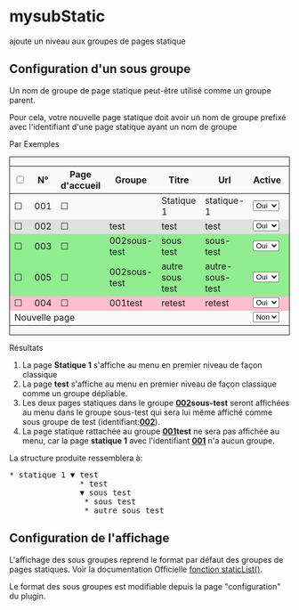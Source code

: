 # mysubStatic
ajoute un niveau aux groupes de pages statique

<h2>Configuration d'un sous groupe</h2>
<p>Un nom de groupe de page statique peut-être utilisé comme un groupe parent.</p>
<p>Pour cela, votre nouvelle page statique doit avoir un nom de groupe prefixé avec l'identifiant d'une page statique ayant un  nom de groupe</p>
<p>Par Exemples</p>
<div class="scrollable-table" style="pointer-events:none;background:rgba(0,0,0,0.01);border:solid 1px;">
  <table id="statics-table" class="full-width" data-rows-num='name$="_ordre"'>
    <thead>
      <tr>
        <th class="checkbox"><input type="checkbox" /></th>
        <th>N°</th>
        <th>Page<br />d'accueil</th>
        <th>Groupe</th>
        <th>Titre</th>
        <th>Url</th>
        <th>Active</th>
        <th>Ordre</th>
        <th>Menu</th>
        <th>Action</th>
      </tr>
    </thead>
    <tbody>
      <tr>
        <td>☐</td>
        <td>001</td>
        <td>☐</td>
        <td></td>
        <td>Statique 1</td>
        <td>statique-1</td>
        <td><select id="id_001_active" name="001_active">
            <option value="1" selected="selected">Oui</option>
            <option value="0">Non</option>
          </select>
        </td>
        <td>1</td>
        <td><select id="id_001_menu" name="001_menu">
            <option value="oui" selected="selected">Afficher</option>
            <option value="non">Masquer</option>
          </select>
        </td>
        <td><a href="#" title="Éditer le code source de cette page">Éditer</a>&nbsp;&nbsp;<a href="#" title="Visualiser la page Statique 1 sur le site">Voir</a></td>
      </tr>
      <tr style="background:rgba(0,0,0,0.1)">
        <td>☐</td>
        <td>002</td>
        <td>☐</td>
        <td>test</td>
        <td>test</td>
        <td>test</td>
        <td><select id="id_002_active" name="002_active">
            <option value="1" selected="selected">Oui</option>
            <option value="0">Non</option>
          </select>
        </td>
        <td>2</td>
        <td><select id="id_002_menu" name="002_menu">
            <option value="oui" selected="selected">Afficher</option>
            <option value="non">Masquer</option>
          </select>
        </td>
        <td><a href="#" title="Éditer le code source de cette page">Éditer</a>&nbsp;&nbsp;<a href="#" title="Visualiser la page test sur le site">Voir</a></td>
      </tr>
      <tr style="background:lightgreen">
        <td>☐</td>
        <td>003</td>
        <td>☐</td>
        <td>002sous-test</td>
        <td>sous test</td>
        <td>sous-test</td>
        <td><select id="id_003_active" name="003_active">
            <option value="1" selected="selected">Oui</option>
            <option value="0">Non</option>
          </select>
        </td>
        <td>3</td>
        <td><select id="id_003_menu" name="003_menu">
            <option value="oui" selected="selected">Afficher</option>
            <option value="non">Masquer</option>
          </select>
        </td>
        <td><a href="#" title="Éditer le code source de cette page">Éditer</a>&nbsp;&nbsp;<a href="#" title="Visualiser la page sous test sur le site">Voir</a></td>
      </tr>
      <tr  style="background:lightgreen">
        <td>☐</td>
        <td>005</td>
        <td>☐</td>
        <td>002sous-test</td>
        <td>autre sous test</td>
        <td>autre-sous-test</td>
        <td><select id="id_005_active" name="005_active">
            <option value="1" selected="selected">Oui</option>
            <option value="0">Non</option>
          </select>
        </td>
        <td>4</td>
        <td><select id="id_005_menu" name="005_menu">
            <option value="oui" selected="selected">Afficher</option>
            <option value="non">Masquer</option>
          </select>
        </td>
        <td><a href="#" title="Éditer le code source de cette page">Éditer</a>&nbsp;&nbsp;<a href="#" title="Visualiser la page yop sur le site">Voir</a></td>
      </tr>
      <tr  style="background:pink">
        <td>☐</td>
        <td>004</td>
        <td>☐</td>
        <td>001test</td>
        <td>retest</td>
        <td>retest</td>
        <td><select id="id_004_active" name="004_active">
            <option value="1" selected="selected">Oui</option>
            <option value="0">Non</option>
          </select>
        </td>
        <td>5</td>
        <td><select id="id_004_menu" name="004_menu">
            <option value="oui" selected="selected">Afficher</option>
            <option value="non">Masquer</option>
          </select>
        </td>
        <td><a href="#" title="Éditer le code source de cette page">Éditer</a>&nbsp;&nbsp;<a href="#" title="Visualiser la page retest sur le site">Voir</a></td>
      </tr>
      <tr class="new">
        <td colspan="3">Nouvelle page</td>
        <td></td>
        <td></td>
        <td></td>
        <td><select id="id_006_active" name="006_active">
            <option value="1">Oui</option>
            <option value="0" selected="selected">Non</option>
          </select>
        </td>
        <td>6</td>
        <td><select id="id_006_menu" name="006_menu">
            <option value="oui">Afficher</option>
            <option value="non">Masquer</option>
          </select>
        </td>
        <td>&nbsp;</td>
      </tr>
    </tbody>
  </table>
  </div>
  <p>Résultats</p>
  <ol>
  <li class="alert blue">La page <b>Statique 1</b> s'affiche au menu en premier niveau de façon classique</li>
  <li class="alert blue">La page <b>test</b> s'affiche au menu en premier niveau de façon classique comme un groupe dépliable.</li>
  <li class="alert green">Les deux pages statiques dans le groupe <b><u>002</u>sous-test</b> seront affichées au menu dans le groupe sous-test qui sera lui même affiché comme sous groupe de test (identifiant:<b><u>002</u></b>).</li>
  <li class="alert red">La page statique rattachée au groupe <b><u>001</u>test</b> ne sera pas affichée au menu, car la page <b>statique 1</b> avec l'identifiant <b><u>001</u></b> n'a aucun groupe.</li>
  </ol>
  <p>La structure produite ressemblera à:</p> 
  <pre>
* statique 1 ▼ test
               * test
               ▼ sous test
                * sous test
                * autre sous test</pre>
  
  <h2>Configuration de l'affichage</h2>
  <p>L'affichage des sous groupes reprend le format par défaut des groupes de pages statiques. Voir la documentation Officielle <a href="https://wiki.pluxml.org/docs/develop/plxshow.html#staticlist">fonction staticList()</a>.</p>
  <p>Le format des sous groupes est modifiable depuis la page "configuration" du plugin.</p>
